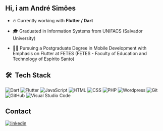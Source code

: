 <h2 align="left">Hi, i am André Simões</h2>

- 🔥 Currently working with <b>Flutter / Dart</b>

- 🎓 Graduated in Information Systems from UNIFACS (Salvador University)
  
- 🧑‍🎓 Pursuing a Postgraduate Degree in Mobile Development with Emphasis on Flutter at FETES (FETES - Faculty of Education and Technology of Espírito Santo)

## 🛠 &nbsp;Tech Stack

![Dart](https://img.shields.io/badge/-Dart-05122A?style=flat&logo=dart&logoColor=007ACC) ![Flutter](https://img.shields.io/badge/Flutter-05122A?style=flat&logo=flutter&logoColor=00ADD8)
![JavaScript](https://img.shields.io/badge/-JavaScript-05122A?style=flat&logo=javascript)&nbsp;![HTML](https://img.shields.io/badge/-HTML-05122A?style=flat&logo=HTML5)&nbsp;![CSS](https://img.shields.io/badge/-CSS-05122A?style=flat&logo=CSS3&logoColor=1572B6)
![PHP](https://img.shields.io/badge/-PHP-05122A?style=flat&logo=php)
![Wordpress](https://img.shields.io/badge/-Wordpress-05122A?style=flat&logo=wordpress)
![Git](https://img.shields.io/badge/-Git-05122A?style=flat&logo=git)&nbsp;![GitHub](https://img.shields.io/badge/-GitHub-05122A?style=flat&logo=github)
![Visual Studio Code](https://img.shields.io/badge/-Visual%20Studio%20Code-05122A?style=flat&logo=visual-studio-code&logoColor=007ACC)


## Contact
<p align="left">
<a href="https://linkedin.com/in/andreluizsimoes" target="_blank">
  <img align="center" src="https://img.shields.io/badge/-andreluizsimoes-05122A?style=flat&logo=linkedin" alt="linkedin"/>
</a>




<!--
**andreluizsimoes/andreluizsimoes** is a ✨ _special_ ✨ repository because its `README.md` (this file) appears on your GitHub profile.

Here are some ideas to get you started:

- 🔭 I’m currently working on ...
- 🌱 I’m currently learning ...
- 👯 I’m looking to collaborate on ...
- 🤔 I’m looking for help with ...
- 💬 Ask me about ...
- 📫 How to reach me: ...
- 😄 Pronouns: ...
- ⚡ Fun fact: ...
-->
